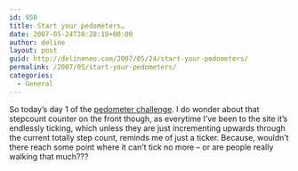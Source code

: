 ```yaml
---
id: 950
title: Start your pedometers…
date: 2007-05-24T20:28:19+00:00
author: deline
layout: post
guid: http://delineneo.com/2007/05/24/start-your-pedometers/
permalink: /2007/05/start-your-pedometers/
categories:
  - General
---
```

So today&#8217;s day 1 of the [pedometer challenge](http://www.gcc2007.com/). I do wonder about that stepcount counter on the front though, as everytime I&#8217;ve been to the site it&#8217;s endlessly ticking, which unless they are just incrementing upwards through the current totally step count, reminds me of just a ticker. Because, wouldn&#8217;t there reach some point where it can&#8217;t tick no more &#8211; or are people really walking that much???